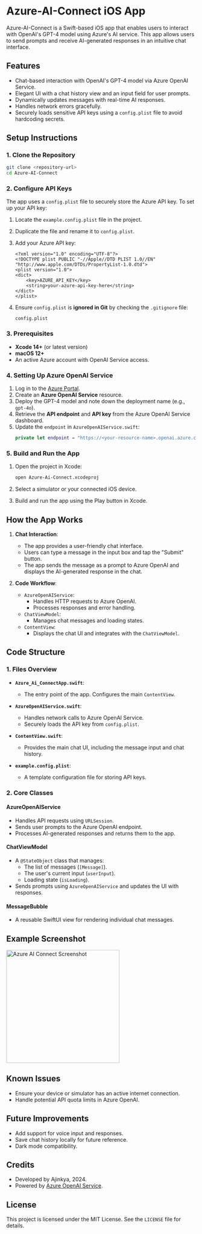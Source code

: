 # Azure-AI-Connect iOS App

Azure-AI-Connect is a Swift-based iOS app that enables users to interact with OpenAI's GPT-4 model using Azure's AI service. This app allows users to send prompts and receive AI-generated responses in an intuitive chat interface.

## Features
- Chat-based interaction with OpenAI's GPT-4 model via Azure OpenAI Service.
- Elegant UI with a chat history view and an input field for user prompts.
- Dynamically updates messages with real-time AI responses.
- Handles network errors gracefully.
- Securely loads sensitive API keys using a `config.plist` file to avoid hardcoding secrets.

## Setup Instructions

### 1. Clone the Repository
```bash
git clone <repository-url>
cd Azure-AI-Connect
```

### 2. Configure API Keys

The app uses a `config.plist` file to securely store the Azure API key. To set up your API key:

1. Locate the `example.config.plist` file in the project.
2. Duplicate the file and rename it to `config.plist`.
3. Add your Azure API key:
   ```plist
   <?xml version="1.0" encoding="UTF-8"?>
   <!DOCTYPE plist PUBLIC "-//Apple//DTD PLIST 1.0//EN" "http://www.apple.com/DTDs/PropertyList-1.0.dtd">
   <plist version="1.0">
   <dict>
       <key>AZURE_API_KEY</key>
       <string>your-azure-api-key-here</string>
   </dict>
   </plist>
   ```

4. Ensure `config.plist` is **ignored in Git** by checking the `.gitignore` file:
   ```
   config.plist
   ```

### 3. Prerequisites
- **Xcode 14+** (or latest version)
- **macOS 12+**
- An active Azure account with OpenAI Service access.

### 4. Setting Up Azure OpenAI Service

1. Log in to the [Azure Portal](https://portal.azure.com/).
2. Create an **Azure OpenAI Service** resource.
3. Deploy the GPT-4 model and note down the deployment name (e.g., `gpt-4o`).
4. Retrieve the **API endpoint** and **API key** from the Azure OpenAI Service dashboard.
5. Update the `endpoint` in `AzureOpenAIService.swift`:
   ```swift
   private let endpoint = "https://<your-resource-name>.openai.azure.com/openai/deployments/<deployment-id>/chat/completions?api-version=2024-08-01-preview"
   ```

### 5. Build and Run the App

1. Open the project in Xcode:
   ```bash
   open Azure-Ai-Connect.xcodeproj
   ```

2. Select a simulator or your connected iOS device.
3. Build and run the app using the Play button in Xcode.

## How the App Works

1. **Chat Interaction**:
   - The app provides a user-friendly chat interface.
   - Users can type a message in the input box and tap the "Submit" button.
   - The app sends the message as a prompt to Azure OpenAI and displays the AI-generated response in the chat.

2. **Code Workflow**:
   - `AzureOpenAIService`:
     - Handles HTTP requests to Azure OpenAI.
     - Processes responses and error handling.
   - `ChatViewModel`:
     - Manages chat messages and loading states.
   - `ContentView`:
     - Displays the chat UI and integrates with the `ChatViewModel`.

## Code Structure

### 1. Files Overview
- **`Azure_Ai_ConnectApp.swift`**:
  - The entry point of the app. Configures the main `ContentView`.

- **`AzureOpenAIService.swift`**:
  - Handles network calls to Azure OpenAI Service.
  - Securely loads the API key from `config.plist`.

- **`ContentView.swift`**:
  - Provides the main chat UI, including the message input and chat history.

- **`example.config.plist`**:
  - A template configuration file for storing API keys.

### 2. Core Classes
#### AzureOpenAIService
- Handles API requests using `URLSession`.
- Sends user prompts to the Azure OpenAI endpoint.
- Processes AI-generated responses and returns them to the app.

#### ChatViewModel
- A `@StateObject` class that manages:
  - The list of messages (`[Message]`).
  - The user's current input (`userInput`).
  - Loading state (`isLoading`).
- Sends prompts using `AzureOpenAIService` and updates the UI with responses.

#### MessageBubble
- A reusable SwiftUI view for rendering individual chat messages.

## Example Screenshot

<img src="https://github.com/AjinkyaSambare/Azure_Ai_Chat/blob/main/image.png" alt="Azure AI Connect Screenshot" width="300"/>

## Known Issues
- Ensure your device or simulator has an active internet connection.
- Handle potential API quota limits in Azure OpenAI.

## Future Improvements
- Add support for voice input and responses.
- Save chat history locally for future reference.
- Dark mode compatibility.

## Credits
- Developed by Ajinkya, 2024.
- Powered by [Azure OpenAI Service](https://azure.microsoft.com/en-us/services/cognitive-services/openai-service/).

## License
This project is licensed under the MIT License. See the `LICENSE` file for details.